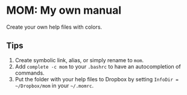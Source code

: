 # MOM: My own manual

Create your own help files with colors.

## Tips

1. Create symbolic link, alias, or simply rename to `mom`.
2. Add `complete -c mom` to your `.bashrc` to have an autocompletion of commands.
3. Put the folder with your help files to Dropbox by setting `InfoDir = ~/Dropbox/mom` in your `~/.momrc`.
